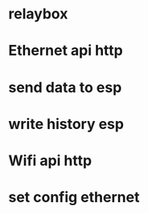 # relaybox
# Ethernet api http 
# send data to esp
# write history esp
# Wifi api http
# set config ethernet 